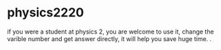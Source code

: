 # physics2220
if you were a student at physics 2, you are welcome to use it, change the varible number and get answer directly, it will help you save huge time. . 
